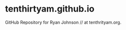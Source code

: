 tenthirtyam.github.io
===================

GitHub Repository for Ryan Johnson // at tenthrityam.org.